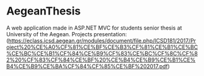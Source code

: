 # AegeanThesis
A web application made in ASP.NET MVC for students senior thesis at University of the Aegean. Projects presentation: (https://eclass.icsd.aegean.gr/modules/document/file.php/ICSD181/2017/Project%20%CE%A0%CF%81%CE%BF%CE%B3%CF%81%CE%B1%CE%BC%CE%BC%CE%B1%CF%84%CE%B9%CF%83%CE%BC%CF%8C%CF%82%20%CF%83%CF%84%CE%BF%20%CE%B4%CE%B9%CE%B1%CE%B4%CE%B9%CE%BA%CF%84%CF%85%CE%BF%202017.pdf)
